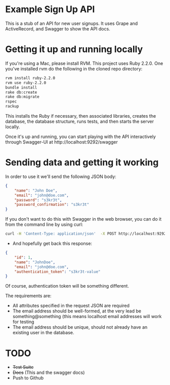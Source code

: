 # Example Sign Up API

This is a stub of an API for new user signups. It uses Grape and ActiveRecord, and Swagger to show the API docs.

# Getting it up and running locally

If you're using a Mac, please install RVM. This project uses Ruby 2.2.0. One you've installed rvm do the following in the cloned repo directory:

```bash
rvm install ruby-2.2.0
rvm use ruby-2.2.0
bundle install
rake db:create
rake db:migrate
rspec 
rackup
```

This installs the Ruby if necessary, then associated libraries, creates the database, the database structure, runs tests, and then starts the server locally.

Once it's up and running, you can start playing with the API interactively through Swagger-UI at http://localhost:9292/swagger

# Sending data and getting it working

In order to use it we'll send the following JSON body:

``` json
{
    "name": "John Doe",
    "email": "john@doe.com",
    "password": "s3kr3t",
    "password_confirmation": "s3kr3t"
}
```

If you don't want to do this with Swagger in the web browser, you can do it from the command line by using curl:

```bash
curl -H 'Content-Type: application/json'  -X POST http://localhost:9292/v1/users/signup -d '{"name": "John Doe", "email": "john@doe.com", "password": "s3kr3t", "password_confirmation": "s3kr3t"}'
```
* And hopefully get back this response:

``` json
{
    "id": 1,
    "name": "JohnDoe",
    "email": "john@doe.com",
    "authentication_token": "s3kr3t-value"
}
```

Of course, authentication token will be something different.

The requirements are:

  * All attributes specified in the request JSON are required
  * The email address should be well-formed, at the very lead be something@something (this means localhost email addresses will work for testing
  * The email address should be unique, should not already have an existing user in the database.

# TODO

* ~~Test Suite~~
* ~~Docs~~ (This and the swagger docs)
* Push to Github